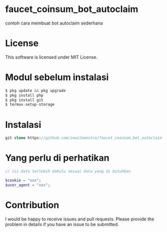 # faucet_coinsum_bot_autoclaim
contoh cara membuat bot autoclaim sederhana

# License
This software is licensed under MIT License.

# Modul sebelum instalasi
```php
$ pkg update && pkg upgrade
$ pkg install php
$ pkg install git
$ termux-setup-storage
```

# Instalasi
```php
git clone https://github.com/iewilmaestro/faucet_coinsum_bot_autoclaim
```
# Yang perlu di perhatikan
```php
// isi data terlebih dahulu sesuai data yang di butuhkan

$cookie = "xxx";
$user_agent = "xxx";

```
# Contribution
I would be happy to receive issues and pull requests. Please provide the problem in details if you have an issue to be submitted.
